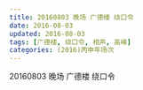 ```yaml
---
title: 20160803 晚场 广德楼 绕口令
date: 2016-08-03
updated: 2016-08-03
tags: [广德楼, 绕口令, 相声, 高峰] 
categories: (2016)丙申年场次 
---
```

20160803 晚场 广德楼 绕口令
